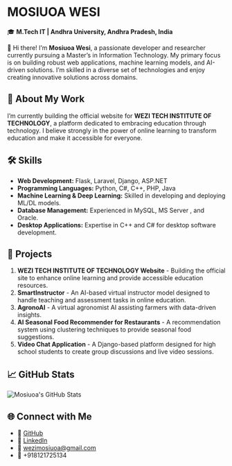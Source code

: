 # MOSIUOA WESI

🎓 **M.Tech IT | Andhra University, Andhra Pradesh, India**

👋 Hi there! I’m **Mosiuoa Wesi**, a passionate developer and researcher currently pursuing a Master’s in Information Technology. My primary focus is on building robust web applications, machine learning models, and AI-driven solutions. I’m skilled in a diverse set of technologies and enjoy creating innovative solutions across domains.

## 🏫 **About My Work**

I’m currently building the official website for **WEZI TECH INSTITUTE OF TECHNOLOGY**, a platform dedicated to embracing education through technology. I believe strongly in the power of online learning to transform education and make it accessible for everyone.


## 🛠️ **Skills**

- **Web Development:** Flask, Laravel, Django, ASP.NET
- **Programming Languages:** Python, C#, C++, PHP, Java
- **Machine Learning & Deep Learning:** Skilled in developing and deploying ML/DL models.
- **Database Management:** Experienced in MySQL, MS Server , and Oracle.
- **Desktop Applications:** Expertise in C++ and C# for desktop software development.

## 💼 **Projects**

1. **WEZI TECH INSTITUTE OF TECHNOLOGY Website** - Building the official site to enhance online learning and provide accessible education resources.
2. **SmartInstructor** - An AI-based virtual instructor model designed to handle teaching and assessment tasks in online education.
3. **AgronoAI** - A virtual agronomist AI assisting farmers with data-driven insights.
4. **AI Seasonal Food Recommender for Restaurants** - A recommendation system using clustering techniques to provide seasonal food suggestions.
5. **Video Chat Application** - A Django-based platform designed for high school students to create group discussions and live video sessions.


## 📈 **GitHub Stats**

![Mosiuoa's GitHub Stats](https://github-readme-stats.vercel.app/api?username=wesimosiuoa&show_icons=true&theme=radical)


## 🌐 **Connect with Me**

- 🐙 [GitHub](https://github.com/wesimosiuoa)
- 🔗 [LinkedIn](https://linkedin.com/in/mosiuoa-wesi-5419a51b2)
- 📧 wezimosiuoa@gmail.com
- 📱 +918121725134


